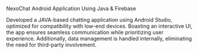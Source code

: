 NexoChat Android Application Using Java & Firebase

Developed a JAVA-based chatting application using Android Studio, optimized for compatibility with 
low-end devices. Boasting an interactive UI, the app ensures seamless communication while 
prioritizing user experience. Additionally, data management is handled internally, eliminating the 
need for third-party involvement.
